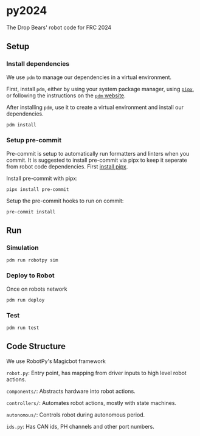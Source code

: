 # py2024

The Drop Bears' robot code for FRC 2024

## Setup

### Install dependencies

We use `pdm` to manage our dependencies in a virtual environment.

First, install `pdm`, either by using your system package manager, using [`pipx`][],
or following the instructions on the [`pdm` website][].

[`pipx`]: https://pipx.pypa.io
[`pdm` website]: https://pdm-project.org

After installing `pdm`, use it to create a virtual environment and install our dependencies.

```sh
pdm install
```

### Setup pre-commit
Pre-commit is setup to automatically run formatters and linters when you commit. It is suggested to install pre-commit via pipx to keep it seperate from robot code dependencies. First [install pipx](https://pipx.pypa.io/stable/installation/).


Install pre-commit with pipx:
```
pipx install pre-commit
```

Setup the pre-commit hooks to run on commit:
```
pre-commit install
```


## Run

### Simulation

```
pdm run robotpy sim
```

### Deploy to Robot

Once on robots network

```
pdm run deploy
```

### Test

```
pdm run test
```


## Code Structure

We use RobotPy's Magicbot framework

`robot.py`: Entry point, has mapping from driver inputs to high level robot actions.

`components/`: Abstracts hardware into robot actions.

`controllers/`: Automates robot actions, mostly with state machines.

`autonomous/`: Controls robot during autonomous period.

`ids.py`: Has CAN ids, PH channels and other port numbers.
